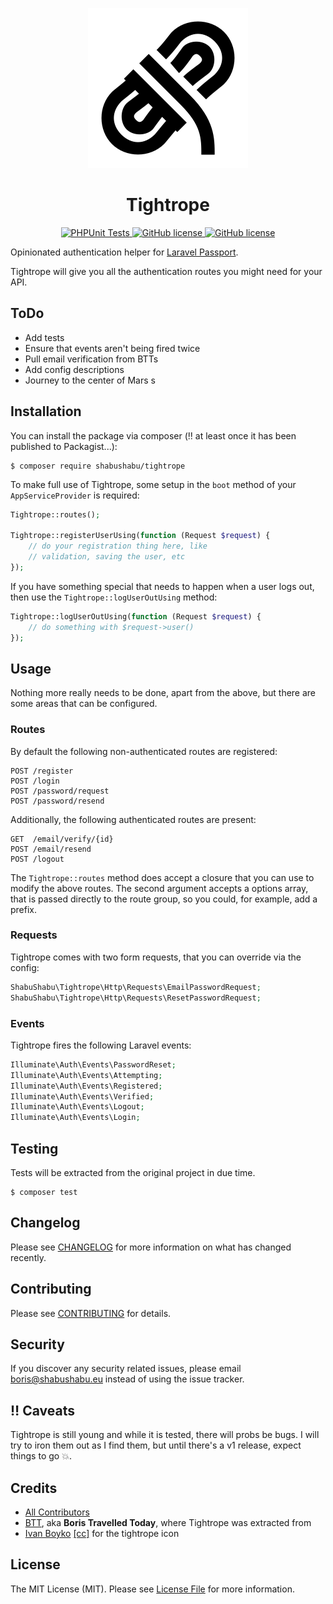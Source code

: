 <p align="center">
    <img alt="" src="https://github.com/ShabuShabu/Tightrope/blob/develop/tightrope.png"/>
</p>

<h1 align="center">Tightrope</h1>

<p align="center">
    <a href="https://github.com/ShabuShabu/Tightrope/actions?query=workflow%3A%22Run+PHPUnit+tests%22">
        <img alt="PHPUnit Tests" src="https://github.com/ShabuShabu/Tightrope/workflows/Run%20PHPUnit%20tests/badge.svg"/>
    </a>
    <a href="https://github.com/ShabuShabu/Tightrope/blob/develop/LICENSE.md">
        <img alt="GitHub license" src="https://img.shields.io/github/license/ShabuShabu/Tightrope">
    </a>
    <a href="https://github.com/ShabuShabu/Tightrope/tags">
        <img alt="GitHub license" src="https://img.shields.io/github/v/tag/ShabuShabu/Tightrope.svg?sort=semver">
    </a>
</p>


Opinionated authentication helper for [Laravel Passport](https://laravel.com/docs/7.x/passport).

Tightrope will give you all the authentication routes you might need for your API.

## ToDo

- Add tests
- Ensure that events aren't being fired twice
- Pull email verification from BTTs
- Add config descriptions
- Journey to the center of Mars
s
## Installation

You can install the package via composer (:bangbang: at least once it has been published to Packagist...):

```
$ composer require shabushabu/tightrope
```

To make full use of Tightrope, some setup in the `boot` method of your `AppServiceProvider` is required:

```php
Tightrope::routes();

Tightrope::registerUserUsing(function (Request $request) {
    // do your registration thing here, like
    // validation, saving the user, etc
});
```

If you have something special that needs to happen when a user logs out, then use the `Tightrope::logUserOutUsing` method:

```php
Tightrope::logUserOutUsing(function (Request $request) {
    // do something with $request->user()
});
```

## Usage

Nothing more really needs to be done, apart from the above, but there are some areas that can be configured.

### Routes

By default the following non-authenticated routes are registered:

```
POST /register
POST /login
POST /password/request
POST /password/resend
```

Additionally, the following authenticated routes are present:

```
GET  /email/verify/{id}
POST /email/resend
POST /logout
```

The `Tightrope::routes` method does accept a closure that you can use to modify the above routes.
The second argument accepts a options array, that is passed directly to the route group, so you could, for example, add a prefix.

### Requests

Tightrope comes with two form requests, that you can override via the config:

```php
ShabuShabu\Tightrope\Http\Requests\EmailPasswordRequest;
ShabuShabu\Tightrope\Http\Requests\ResetPasswordRequest;
```

### Events

Tightrope fires the following Laravel events:

```php
Illuminate\Auth\Events\PasswordReset;
Illuminate\Auth\Events\Attempting;
Illuminate\Auth\Events\Registered;
Illuminate\Auth\Events\Verified;
Illuminate\Auth\Events\Logout;
Illuminate\Auth\Events\Login;
```

## Testing

Tests will be extracted from the original project in due time.

```
$ composer test
```

## Changelog

Please see [CHANGELOG](CHANGELOG.md) for more information on what has changed recently.

## Contributing

Please see [CONTRIBUTING](CONTRIBUTING.md) for details.

## Security

If you discover any security related issues, please email boris@shabushabu.eu instead of using the issue tracker.

## :bangbang: Caveats

Tightrope is still young and while it is tested, there will probs be bugs. I will try to iron them out as I find them, but until there's a v1 release, expect things to go :boom:.

## Credits

- [All Contributors](../../contributors)
- [BTT](https://boris.travelled.today), aka **Boris Travelled Today**, where Tightrope was extracted from
- [Ivan Boyko](https://www.iconfinder.com/visualpharm) [[cc]](https://creativecommons.org/licenses/by/3.0/) for the tightrope icon

## License

The MIT License (MIT). Please see [License File](LICENSE.md) for more information.
